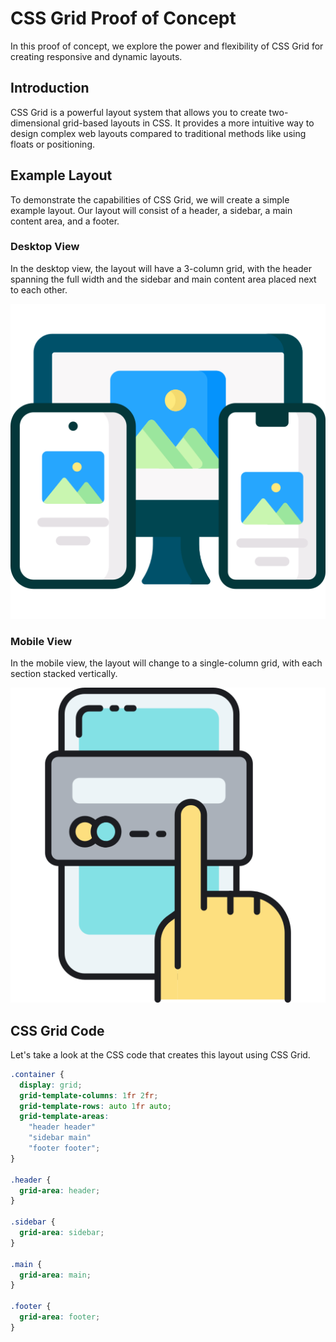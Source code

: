 # CSS Grid Proof of Concept

In this proof of concept, we explore the power and flexibility of CSS Grid for creating responsive and dynamic layouts.

## Introduction

CSS Grid is a powerful layout system that allows you to create two-dimensional grid-based layouts in CSS. It provides a
more intuitive way to design complex web layouts compared to traditional methods like using floats or positioning.

## Example Layout

To demonstrate the capabilities of CSS Grid, we will create a simple example layout. Our layout will consist of a
header, a sidebar, a main content area, and a footer.

### Desktop View

In the desktop view, the layout will have a 3-column grid, with the header spanning the full width and the sidebar and
main content area placed next to each other.

![Desktop View](img/responsive-design.png)

### Mobile View

In the mobile view, the layout will change to a single-column grid, with each section stacked vertically.

![Mobile View](img/mobile.png)

## CSS Grid Code

Let's take a look at the CSS code that creates this layout using CSS Grid.

```css
.container {
  display: grid;
  grid-template-columns: 1fr 2fr;
  grid-template-rows: auto 1fr auto;
  grid-template-areas:
    "header header"
    "sidebar main"
    "footer footer";
}

.header {
  grid-area: header;
}

.sidebar {
  grid-area: sidebar;
}

.main {
  grid-area: main;
}

.footer {
  grid-area: footer;
}
